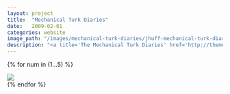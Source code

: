 ```yaml
---
layout: project
title:  "Mechanical Turk Diaries"
date:   2009-02-01
categories: website 
image_path: "/images/mechanical-turk-diaries/jhuff-mechanical-turk-diaries-"
description: "<a title='The Mechanical Turk Diaries' href='http://themechanicalturkdiaries.com/'>Stories from Amazon's Anonymous Workforce</a>. Are crowdsourcing platforms like Amazon's Mechanical Turk as bleak as the company's shipping warehouses? Read my essay for The New Inquiry, <a title='Serf Boards' href='http://thenewinquiry.com/essays/serf-boards/'>Serf Boards</a>, to find out more about this project."
---
```


{% for num in (1...5) %}
<div>
    <img class="mb3" src="{{ page.image_path }}{{ num }}.jpg" srcset="{{ page.image_path }}{{ num }}.jpg 1x, {{ page.image_path }}{{ num }}-2x.jpg 2x"/>
</div>
{% endfor %}
